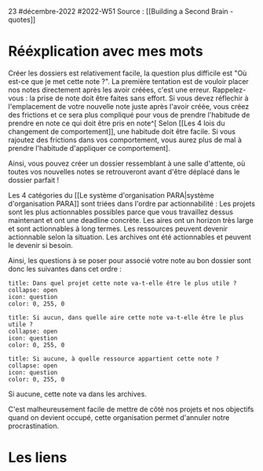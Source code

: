 23 #décembre-2022 #2022-W51
Source : [[Building a Second Brain - quotes]]
# Rééxplication avec mes mots
Créer les dossiers est relativement facile, la question plus difficile est "Où est-ce que je met cette note ?". La première tentation est de vouloir placer nos notes directement après les avoir créées, c'est une erreur. Rappelez-vous : la prise de note doit être faites sans effort. Si vous devez réflechir à l'emplacement de votre nouvelle note juste après l'avoir créée, vous créez des frictions et ce sera plus compliqué pour vous de prendre l'habitude de prendre en note ce qui doit être pris en note^[ Selon [[Les 4 lois du changement de comportement]], une habitude doit être facile. Si vous rajoutez des frictions dans vos comportement, vous aurez plus de mal à prendre l'habitude d'appliquer ce comportement]. 

Ainsi, vous pouvez créer un dossier ressemblant à une salle d'attente, où toutes vos nouvelles notes se retrouveront avant d'être déplacé dans le dossier parfait !

Les 4 catégories du [[Le système d'organisation PARA|système d'organisation PARA]] sont triées dans l'ordre par actionnabilité :
Les projets sont les plus actionnables possibles parce que vous travaillez dessus maintenant et ont une deadline concrète.
Les aires ont un horizon très large et sont actionnables à long termes.
Les ressources peuvent devenir actionnable selon la situation.
Les archives ont été actionnables et peuvent le devenir si besoin.

Ainsi, les questions à se poser pour associé votre note au bon dossier sont donc les suivantes dans cet ordre :
```ad-help
title: Dans quel projet cette note va-t-elle être le plus utile ?
collapse: open
icon: question
color: 0, 255, 0
```
```ad-help
title: Si aucun, dans quelle aire cette note va-t-elle être le plus utile ?
collapse: open
icon: question
color: 0, 255, 0
```
```ad-help
title: Si aucune, à quelle ressource appartient cette note ?
collapse: open
icon: question
color: 0, 255, 0
```
Si aucune, cette note va dans les archives.

C'est malheureusement facile de mettre de côté nos projets et nos objectifs quand on devient occupé, cette organisation permet d'annuler notre procrastination.
# Les liens
